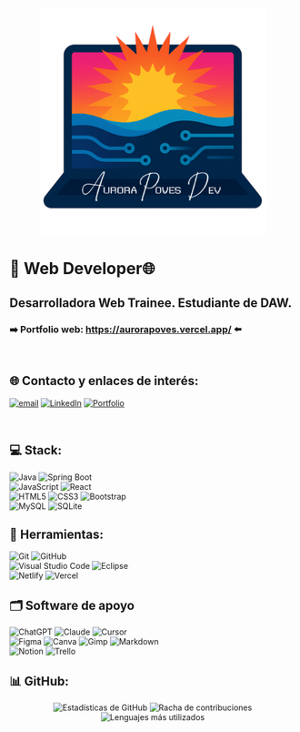 <p align="center">
  <img src="https://github.com/APoves/APoves/blob/main/logo.png" alt="Mi Logo" width="400"/>
</p>


# 👾 Web Developer🌐 <br>

## Desarrolladora Web Trainee. Estudiante de DAW. 
### ➡️ Portfolio web: https://aurorapoves.vercel.app/ ⬅️
<br>



## 🌐 Contacto y enlaces de interés:
[![email](https://img.shields.io/badge/Email-D14836?logo=gmail&logoColor=white)](mailto:aurorapovesdev@gmail.com)
[![LinkedIn](https://img.shields.io/badge/LinkedIn-%230077B5.svg?logo=linkedin&logoColor=white)](https://linkedin.com/in/www.linkedin.com/in/auroramarinapoves) 
[![Portfolio](https://img.shields.io/badge/Portfolio-%23000000.svg?style=flat&logo=firefox&logoColor=%23FF7139)](https://aurorapoves.vercel.app/)

<br>

## 💻 Stack:
 ![Java](https://img.shields.io/badge/java-%23ED8B00.svg?style=flat&logo=openjdk&logoColor=white)  ![Spring Boot](https://img.shields.io/badge/springboot-%236DB33F.svg?style=flat&logo=springboot&logoColor=white)
 <br>
 ![JavaScript](https://img.shields.io/badge/javascript-%23323330.svg?style=flat&logo=javascript&logoColor=%23F7DF1E)  ![React](https://img.shields.io/badge/react-%2320232a.svg?style=flat&logo=react&logoColor=%2361DAFB)
<br>
![HTML5](https://img.shields.io/badge/html5-%23E34F26.svg?style=flat&logo=html5&logoColor=white)   ![CSS3](https://img.shields.io/badge/css3-%231572B6.svg?style=flat&logo=css3&logoColor=white)  ![Bootstrap](https://img.shields.io/badge/bootstrap-%238511FA.svg?style=flat&logo=bootstrap&logoColor=white) 
<br>
![MySQL](https://img.shields.io/badge/mysql-4479A1.svg?style=flat&logo=mysql&logoColor=white)  ![SQLite](https://img.shields.io/badge/sqlite-%2307405e.svg?style=flat&logo=sqlite&logoColor=white) 
<br>

## 🔧 Herramientas:
![Git](https://img.shields.io/badge/git-%23F05033.svg?style=flat&logo=git&logoColor=white)  ![GitHub](https://img.shields.io/badge/github-%23121011.svg?style=flat&logo=github&logoColor=white)
<br>
![Visual Studio Code](https://img.shields.io/badge/Visual%20Studio%20Code-0078d7.svg?style=flat&logo=visual-studio-code&logoColor=white)  ![Eclipse](https://img.shields.io/badge/Eclipse-2C2255.svg?style=flat&logo=eclipse&logoColor=white)
<br>
![Netlify](https://img.shields.io/badge/netlify-%23000000.svg?style=flat&logo=netlify&logoColor=#00C7B7)  ![Vercel](https://img.shields.io/badge/Vercel-%23000000.svg?style=flat&logo=vercel&logoColor=white)
<br>
## 🗂️ Software de apoyo
![ChatGPT](https://img.shields.io/badge/ChatGPT-74aa9c.svg?style=flat&logo=openai&logoColor=white)  ![Claude](https://img.shields.io/badge/Claude-000000.svg?style=flat&logo=anthropic&logoColor=white)  ![Cursor](https://img.shields.io/badge/Cursor-%2334C759.svg?style=flat&logo=cursor&logoColor=white)
<br>
![Figma](https://img.shields.io/badge/figma-%23F24E1E.svg?style=flat&logo=figma&logoColor=white)  ![Canva](https://img.shields.io/badge/Canva-%2300C4CC.svg?style=flat&logo=Canva&logoColor=white)  ![Gimp](https://img.shields.io/badge/Gimp-657D8B?style=flat&logo=gimp&logoColor=FFFFFF)  ![Markdown](https://img.shields.io/badge/markdown-%23000000.svg?style=flat&logo=markdown&logoColor=white)
<br>
![Notion](https://img.shields.io/badge/Notion-%23000000.svg?style=flat&logo=notion&logoColor=white)  ![Trello](https://img.shields.io/badge/Trello-%23026AA7.svg?style=flat&logo=Trello&logoColor=white) 
<br>

## 📊 GitHub:
<div align="center">
  <img src="https://github-readme-stats.vercel.app/api?username=APoves&theme=jolly&hide_border=false&include_all_commits=true&count_private=true" alt="Estadísticas de GitHub" />
  <img src="https://nirzak-streak-stats.vercel.app/?user=APoves&theme=jolly&hide_border=false" alt="Racha de contribuciones" />
  <img src="https://github-readme-stats.vercel.app/api/top-langs/?username=APoves&theme=jolly&hide_border=false&include_all_commits=true&count_private=true&layout=compact&include=javascript,java" alt="Lenguajes más utilizados" />
</div>

